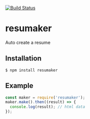 [![Build Status](https://travis-ci.org/tadashiy1012/resumaker.svg?branch=master)](https://travis-ci.org/tadashiy1012/resumaker)
# resumaker
 Auto create a resume

## Installation
`$ npm install resumaker`

## Example
```JavaScript
const maker = require('resumaker');
maker.make().then((result) => {
  console.log(result); // html data
});
```